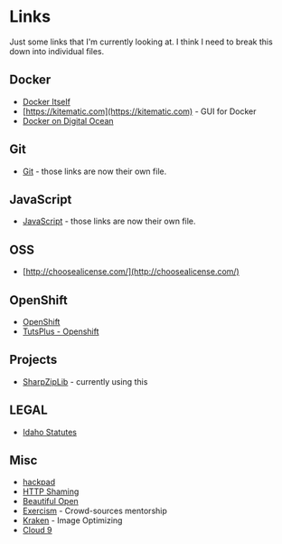 # Links #
Just some links that I'm currently looking at. I think I need to break this down into individual files.

## Docker ##
 - [Docker Itself](https://www.docker.com/)
 - [https://kitematic.com](https://kitematic.com) - GUI for Docker
 - [Docker on Digital Ocean](https://www.digitalocean.com/company/blog/coreos-now-available-on-digitalocean/)

## Git ##
 - [Git](Git.md) - those links are now their own file.

## JavaScript ##
 - [JavaScript](JavaScript.md) - those links are now their own file.

## OSS ##
  - [http://choosealicense.com/](http://choosealicense.com/)

## OpenShift ##
  - [OpenShift](https://www.openshift.com/get-started)
  - [TutsPlus - Openshift](http://code.tutsplus.com/tutorials/running-wordpress-on-openshift-an-introduction--cms-20058)

## Projects ##
  - [SharpZipLib](https://github.com/icsharpcode/SharpZipLib) - currently using this


## LEGAL ##
  - [Idaho Statutes](http://legislature.idaho.gov/idstat/Title2/T2CH2.htm)

## Misc ##
  - [hackpad](https://hackpad.com/)
  - [HTTP Shaming](http://httpshaming.tumblr.com/)
  - [Beautiful Open](http://beautifulopen.com/)
  - [Exercism](http://exercism.io/) - Crowd-sources mentorship
  - [Kraken](https://kraken.io/) - Image Optimizing
  - [Cloud 9](https://c9.io)
